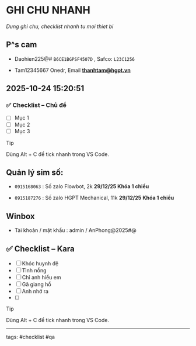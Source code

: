 # GHI CHU NHANH

*Dung ghi chu, checklist nhanh tu moi thiet bi*

## P^s cam
* Daohien225@#  `B6CE1BGPSF4507D` , Safco: `L23C1256`  

* Tam12345667 Onedr, Email  **thanhtam@hgpt.vn**
## 2025-10-24 15:20:51

### ✅ Checklist – Chủ đề

- [ ] Mục 1
- [ ] Mục 2
- [ ] Mục 3

> [!TIP]
> Dùng Alt + C để tick nhanh trong VS Code.

## Quản lý sim số:

* `0915168063` : Số zalo Flowbot, 2k  **29/12/25 Khóa 1 chiều**

* `0915187276` : Số zalo HGPT Mechanical, 11k   **29/12/25 Khóa 1 chiều**

## Winbox

* Tài khoản / mật khẩu : admin / AnPhong@2025#@

## ✅ Checklist – Kara
- [ ] Khóc huynh đệ
- [ ] Tình nồng
- [ ] Chỉ anh hiểu em
- [ ] Gã giang hồ
- [ ] Anh nhớ ra
- [ ] 

> [!TIP]
> Dùng Alt + C để tick nhanh trong VS Code.

---
tags: #checklist #qa


